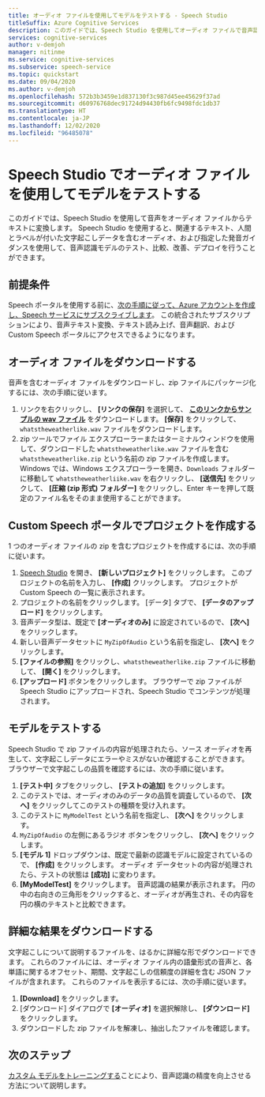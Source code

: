 ```yaml
---
title: オーディオ ファイルを使用してモデルをテストする - Speech Studio
titleSuffix: Azure Cognitive Services
description: このガイドでは、Speech Studio を使用してオーディオ ファイルで音声認識をテストします。
services: cognitive-services
author: v-demjoh
manager: nitinme
ms.service: cognitive-services
ms.subservice: speech-service
ms.topic: quickstart
ms.date: 09/04/2020
ms.author: v-demjoh
ms.openlocfilehash: 572b3b3459e1d837130f3c987d45ee45629f37ad
ms.sourcegitcommit: d60976768dec91724d94430fb6fc9498fdc1db37
ms.translationtype: HT
ms.contentlocale: ja-JP
ms.lasthandoff: 12/02/2020
ms.locfileid: "96485078"
---
```

# <a name="test-a-model-using-an-audio-file-in-speech-studio"></a>Speech Studio でオーディオ ファイルを使用してモデルをテストする

このガイドでは、Speech Studio を使用して音声をオーディオ ファイルからテキストに変換します。 Speech Studio を使用すると、関連するテキスト、人間とラベルが付いた文字起こしデータを含むオーディオ、および指定した発音ガイダンスを使用して、音声認識モデルのテスト、比較、改善、デプロイを行うことができます。

## <a name="prerequisites"></a>前提条件

Speech ポータルを使用する前に、[次の手順に従って、Azure アカウントを作成し、Speech サービスにサブスクライブします](../custom-speech-overview.md#set-up-your-azure-account)。 この統合されたサブスクリプションにより、音声テキスト変換、テキスト読み上げ、音声翻訳、および Custom Speech ポータルにアクセスできるようになります。

## <a name="download-an-audio-file"></a>オーディオ ファイルをダウンロードする

音声を含むオーディオ ファイルをダウンロードし、zip ファイルにパッケージ化するには、次の手順に従います。

1. リンクを右クリックし、 **[リンクの保存]** を選択して、 **[このリンクからサンプルの wav ファイル](https://raw.githubusercontent.com/Azure-Samples/cognitive-services-speech-sdk/f9807b1079f3a85f07cbb6d762c6b5449d536027/samples/cpp/windows/console/samples/whatstheweatherlike.wav)** をダウンロードします。 **[保存]** をクリックして、`whatstheweatherlike.wav` ファイルをダウンロードします。
2. zip ツールでファイル エクスプローラーまたはターミナルウィンドウを使用して、ダウンロードした `whatstheweatherlike.wav` ファイルを含む `whatstheweatherlike.zip` という名前の zip ファイルを作成します。 Windows では、Windows エクスプローラーを開き、`Downloads` フォルダーに移動して `whatstheweatherliike.wav` を右クリックし、 **[送信先]** をクリックして、 **[圧縮 (zip 形式) フォルダー]** をクリックし、Enter キーを押して既定のファイル名をそのまま使用することができます。

## <a name="create-a-project-in-the-custom-speech-portal"></a>Custom Speech ポータルでプロジェクトを作成する

1 つのオーディオ ファイルの zip を含むプロジェクトを作成するには、次の手順に従います。

1. [Speech Studio](https://speech.microsoft.com/) を開き、 **[新しいプロジェクト]** をクリックします。 このプロジェクトの名前を入力し、 **[作成]** クリックします。 プロジェクトが Custom Speech の一覧に表示されます。
2. プロジェクトの名前をクリックします。 [データ] タブで、 **[データのアップロード]** をクリックします。
3. 音声データ型は、既定で **[オーディオのみ]** に設定されているので、 **[次へ]** をクリックします。
4. 新しい音声データセットに `MyZipOfAudio` という名前を指定し、 **[次へ]** をクリックします。
5. **[ファイルの参照]** をクリックし、`whatstheweatherlike.zip` ファイルに移動して、 **[開く]** をクリックします。
6. **[アップロード]** ボタンをクリックします。 ブラウザーで zip ファイルが Speech Studio にアップロードされ、Speech Studio でコンテンツが処理されます。

## <a name="test-a-model"></a>モデルをテストする

Speech Studio で zip ファイルの内容が処理されたら、ソース オーディオを再生して、文字起こしデータにエラーやミスがないか確認することができます。 ブラウザーで文字起こしの品質を確認するには、次の手順に従います。

1. **[テスト中]** タブをクリックし、 **[テストの追加]** をクリックします。
2. このテストでは、オーディオのみのデータの品質を調査しているので、 **[次へ]** をクリックしてこのテストの種類を受け入れます。
3. このテストに `MyModelTest` という名前を指定し、 **[次へ]** をクリックします。
4. `MyZipOfAudio` の左側にあるラジオ ボタンをクリックし、 **[次へ]** をクリックします。
5. **[モデル 1]** ドロップダウンは、既定で最新の認識モデルに設定されているので、 **[作成]** をクリックします。 オーディオ データセットの内容が処理されたら、テストの状態は **[成功]** に変わります。
6. **[MyModelTest]** をクリックします。 音声認識の結果が表示されます。 円の中の右向きの三角形をクリックすると、オーディオが再生され、その内容を円の横のテキストと比較できます。

## <a name="download-detailed-results"></a>詳細な結果をダウンロードする

文字起こしについて説明するファイルを、はるかに詳細な形でダウンロードできます。 これらのファイルには、オーディオ ファイル内の語彙形式の音声と、各単語に関するオフセット、期間、文字起こしの信頼度の詳細を含む JSON ファイルが含まれます。 これらのファイルを表示するには、次の手順に従います。

1. **[Download]** をクリックします。
2. [ダウンロード] ダイアログで **[オーディオ]** を選択解除し、 **[ダウンロード]** をクリックします。
3. ダウンロードした zip ファイルを解凍し、抽出したファイルを確認します。

## <a name="next-steps"></a>次のステップ

[カスタム モデルをトレーニングする](../how-to-custom-speech-test-and-train.md)ことにより、音声認識の精度を向上させる方法について説明します。